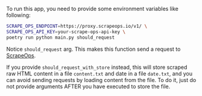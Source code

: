 To run this app, you need to provide some environment variables like following:

```bash
SCRAPE_OPS_ENDPOINT=https://proxy.scrapeops.io/v1/ \
SCRAPE_OPS_API_KEY=your-scrape-ops-api-key \
poetry run python main.py should_request
```

Notice `should_request` arg. This makes this function send a request to [ScrapeOps](https://scrapeops.io/).

If you provide `should_request_with_store` instead, this will store scraped raw HTML content in a file `content.txt` and date in a file `date.txt`, and you can avoid sending requests by loading content from the file. To do it, just do not provide arguments AFTER you have executed to store the file.
